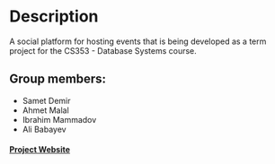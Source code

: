 # Description
A social platform for hosting events that is being developed as a term project for the CS353 - Database Systems course.

## Group members:

- Samet Demir
- Ahmet Malal
- Ibrahim Mammadov
- Ali Babayev

#### [Project Website](http://samet.demir.ug.bilkent.edu.tr)
